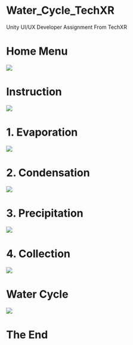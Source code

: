 # Water_Cycle_TechXR
Unity UI/UX Developer Assignment From TechXR

<h1>Home Menu</h1>
<img src = "https://github-production-user-asset-6210df.s3.amazonaws.com/79250950/250390818-117dc3a1-8d8a-47cb-9407-74268cf73d8c.png">

<h1>Instruction</h1>
<img src = "https://github-production-user-asset-6210df.s3.amazonaws.com/79250950/250391020-55de4271-f986-4dc9-a0c4-34cb21373cf0.png">

<h1>1. Evaporation</h1>
<img src = "https://github-production-user-asset-6210df.s3.amazonaws.com/79250950/251312263-81bd86bf-e859-475e-b7a7-4abf2c08aa80.png">

<h1>2. Condensation</h1>
<img src = "https://github-production-user-asset-6210df.s3.amazonaws.com/79250950/251312301-8dbd37e5-63a6-4f84-8c26-77649bf04a3d.png">

<h1>3. Precipitation</h1>
<img src = "https://github-production-user-asset-6210df.s3.amazonaws.com/79250950/251312423-6b1ed108-608b-4f4f-bb4c-af84e59c6e40.png">

<h1>4. Collection</h1>
<img src = "https://github-production-user-asset-6210df.s3.amazonaws.com/79250950/251312568-e5da4bbf-48fb-42d6-b18b-044aebce7765.png">

<h1>Water Cycle</h1>
<img src = "https://github-production-user-asset-6210df.s3.amazonaws.com/79250950/251312016-6fff600c-ca62-4936-acba-f44c84efa5f8.png">


<h1>The End</h1>
